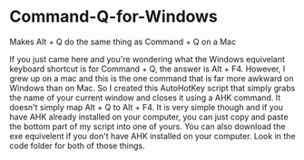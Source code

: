 # Command-Q-for-Windows
Makes Alt + Q do the same thing as Command + Q on a Mac

If you just came here and you're wondering what the Windows equivelant keyboard shortcut is for Command + Q, the answer is Alt + F4. However, I grew up on a mac and this is the one command that is far more awkward on Windows than on Mac. So I created this AutoHotKey script that simply grabs the name of your current window and closes it using a AHK command. It doesn't simply map Alt + Q to Alt + F4. It is very simple though and if you have AHK already installed on your computer, you can just copy and paste the bottom part of my script into one of yours. You can also download the exe equivelent if you don't have AHK installed on your computer. Look in the code folder for both of those things.

